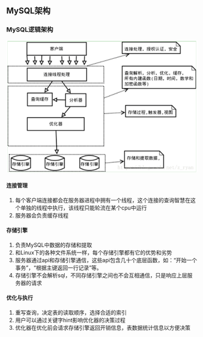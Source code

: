 ## MySQL架构
### MySQL逻辑架构
![MySQL逻辑架构](https://github.com/southCountry/omar-blog/raw/master/images/mysql/logic-arc.png)

#### 连接管理
1. 每个客户端连接都会在服务器进程中拥有一个线程，这个连接的查询智慧在这个单独的线程中执行，该线程只能轮流在某个cpu中运行
2. 服务器会负责缓存线程

#### 存储引擎
1. 负责MySQL中数据的存储和提取
2. 和Linux下的各种文件系统一样，每个存储引擎都有它的优势和劣势
3. 服务器通过api和存储引擎通信，这些api包含几十个底层函数，如：“开始一个事务”，“根据主键返回一行记录”等。
4. 存储引擎不会解析sql，不同存储引擎之间也不会互相通信，只是响应上层服务器的请求

#### 优化与执行
1. 重写查询，决定表的读取顺序，选择合适的索引
2. 用户可以通过关键字hint影响优化器的决策过程
3. 优化器在优化前会请求存储引擎返回开销信息，表数据统计信息以方便决策

